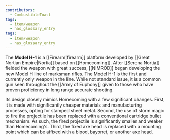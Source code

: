 ```yaml
---
contributors:
  - CombustibleToast
tags:
  - item/weapon
  - has_glossary_entry
tags:
  - item/weapon
  - has_glossary_entry
---
```

The **Model H-1** is a [[Firearm|firearm]] platform developed by [[Great Nortian Empire|Nortia]] based on [[Homecoming]]. After [[Serena Nortia]] fielded the weapon with great success, [[NIMROD]] began developing the new Model H line of marksman rifles. The Model H-1 is the first and currently only weapon in the line. While not standard issue, it is a common gun seen throughout the [[Army of Euphony]] given to those who have proven proficiency in long range accurate shooting.

Its design closely mimics Homecoming with a few significant changes. First, it is made with significantly cheaper materials and manufacturing processes, opting for stamped sheet metal. Second, the use of storm magic to fire the projectile has been replaced with a conventional cartridge bullet mechanism. As such, the fired projectile is significantly smaller and weaker than Homecoming's. Third, the fixed axe head is replaced with a mounting point which can be affixed with a bipod, bayonet, or another axe head.